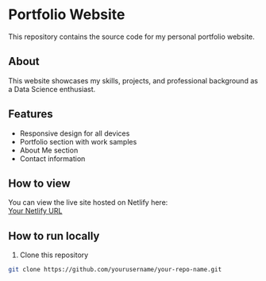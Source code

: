 # Portfolio Website

This repository contains the source code for my personal portfolio website.

## About

This website showcases my skills, projects, and professional background as a Data Science enthusiast.

## Features

- Responsive design for all devices
- Portfolio section with work samples
- About Me section
- Contact information

## How to view

You can view the live site hosted on Netlify here:  
[Your Netlify URL]()

## How to run locally

1. Clone this repository  
```bash
git clone https://github.com/yourusername/your-repo-name.git
